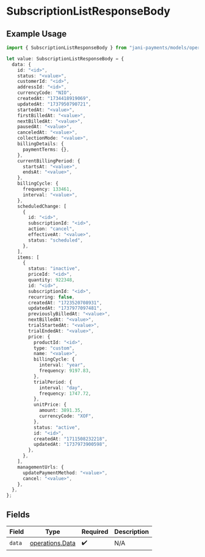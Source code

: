 # SubscriptionListResponseBody

## Example Usage

```typescript
import { SubscriptionListResponseBody } from "jani-payments/models/operations";

let value: SubscriptionListResponseBody = {
  data: {
    id: "<id>",
    status: "<value>",
    customerId: "<id>",
    addressId: "<id>",
    currencyCode: "NIO",
    createdAt: "1734418919069",
    updatedAt: "1737950790721",
    startedAt: "<value>",
    firstBilledAt: "<value>",
    nextBilledAt: "<value>",
    pausedAt: "<value>",
    canceledAt: "<value>",
    collectionMode: "<value>",
    billingDetails: {
      paymentTerms: {},
    },
    currentBillingPeriod: {
      startsAt: "<value>",
      endsAt: "<value>",
    },
    billingCycle: {
      frequency: 133461,
      interval: "<value>",
    },
    scheduledChange: [
      {
        id: "<id>",
        subscriptionId: "<id>",
        action: "cancel",
        effectiveAt: "<value>",
        status: "scheduled",
      },
    ],
    items: [
      {
        status: "inactive",
        priceId: "<id>",
        quantity: 922348,
        id: "<id>",
        subscriptionId: "<id>",
        recurring: false,
        createdAt: "1723520708931",
        updatedAt: "1737977097481",
        previouslyBilledAt: "<value>",
        nextBilledAt: "<value>",
        trialStartedAt: "<value>",
        trialEndedAt: "<value>",
        price: {
          productId: "<id>",
          type: "custom",
          name: "<value>",
          billingCycle: {
            interval: "year",
            frequency: 9197.83,
          },
          trialPeriod: {
            interval: "day",
            frequency: 1747.72,
          },
          unitPrice: {
            amount: 3891.35,
            currencyCode: "XOF",
          },
          status: "active",
          id: "<id>",
          createdAt: "1711508232218",
          updatedAt: "1737973900598",
        },
      },
    ],
    managementUrls: {
      updatePaymentMethod: "<value>",
      cancel: "<value>",
    },
  },
};
```

## Fields

| Field                                              | Type                                               | Required                                           | Description                                        |
| -------------------------------------------------- | -------------------------------------------------- | -------------------------------------------------- | -------------------------------------------------- |
| `data`                                             | [operations.Data](../../models/operations/data.md) | :heavy_check_mark:                                 | N/A                                                |